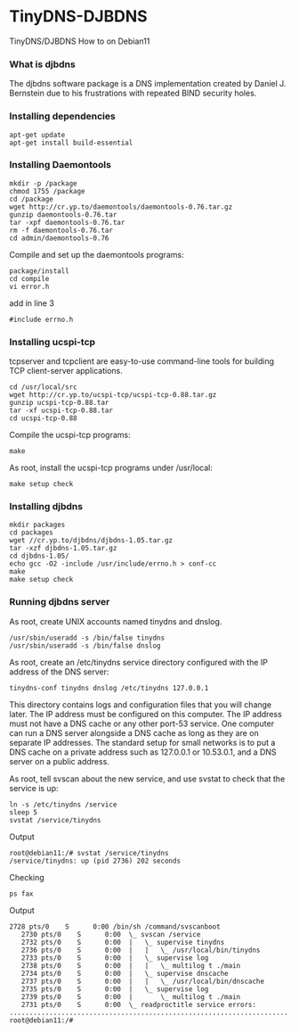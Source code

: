 # TinyDNS-DJBDNS
TinyDNS/DJBDNS How to on Debian11
### What is djbdns
The djbdns software package is a DNS implementation created by Daniel J. Bernstein due to his frustrations with repeated BIND security holes.
### Installing dependencies
````
apt-get update
apt-get install build-essential
````
### Installing Daemontools
````
mkdir -p /package
chmod 1755 /package
cd /package
wget http://cr.yp.to/daemontools/daemontools-0.76.tar.gz
gunzip daemontools-0.76.tar
tar -xpf daemontools-0.76.tar
rm -f daemontools-0.76.tar
cd admin/daemontools-0.76
````
Compile and set up the daemontools programs:
````
package/install
cd compile
vi error.h
````
add in line 3 
````
#include errno.h
````
### Installing ucspi-tcp
tcpserver and tcpclient are easy-to-use command-line tools for building TCP client-server applications.
````
cd /usr/local/src
wget http://cr.yp.to/ucspi-tcp/ucspi-tcp-0.88.tar.gz
gunzip ucspi-tcp-0.88.tar
tar -xf ucspi-tcp-0.88.tar
cd ucspi-tcp-0.88
````
Compile the ucspi-tcp programs:
````
make
````
As root, install the ucspi-tcp programs under /usr/local:
````
make setup check
````
### Installing djbdns
````
mkdir packages
cd packages
wget //cr.yp.to/djbdns/djbdns-1.05.tar.gz 
tar -xzf djbdns-1.05.tar.gz
cd djbdns-1.05/ 
echo gcc -O2 -include /usr/include/errno.h > conf-cc 
make 
make setup check
````
### Running djbdns server
As root, create UNIX accounts named tinydns and dnslog.
````
/usr/sbin/useradd -s /bin/false tinydns
/usr/sbin/useradd -s /bin/false dnslog
````
As root, create an /etc/tinydns service directory configured with the IP address of the DNS server:
````
tinydns-conf tinydns dnslog /etc/tinydns 127.0.0.1
````
This directory contains logs and configuration files that you will change later.
The IP address must be configured on this computer. The IP address must not have a DNS cache or any other port-53 service. One computer can run a DNS server alongside a DNS cache as long as they are on separate IP addresses. The standard setup for small networks is to put a DNS cache on a private address such as 127.0.0.1 or 10.53.0.1, and a DNS server on a public address.

As root, tell svscan about the new service, and use svstat to check that the service is up:
````
ln -s /etc/tinydns /service
sleep 5
svstat /service/tinydns
````
Output
````
root@debian11:/# svstat /service/tinydns
/service/tinydns: up (pid 2736) 202 seconds
````
Checking
````
ps fax
````
Output
````
2728 pts/0    S      0:00 /bin/sh /command/svscanboot
   2730 pts/0    S      0:00  \_ svscan /service
   2732 pts/0    S      0:00  |   \_ supervise tinydns
   2736 pts/0    S      0:00  |   |   \_ /usr/local/bin/tinydns
   2733 pts/0    S      0:00  |   \_ supervise log
   2738 pts/0    S      0:00  |   |   \_ multilog t ./main
   2734 pts/0    S      0:00  |   \_ supervise dnscache
   2737 pts/0    S      0:00  |   |   \_ /usr/local/bin/dnscache
   2735 pts/0    S      0:00  |   \_ supervise log
   2739 pts/0    S      0:00  |       \_ multilog t ./main
   2731 pts/0    S      0:00  \_ readproctitle service errors: .............................................................................................................................................
root@debian11:/# 
````
